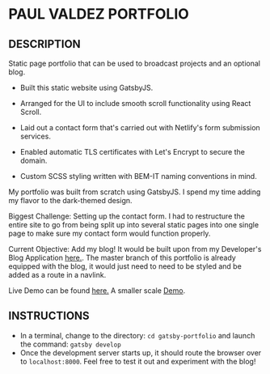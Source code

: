 # PAUL VALDEZ PORTFOLIO

## DESCRIPTION

Static page portfolio that can be used to broadcast projects and an optional blog.

* Built this static website using GatsbyJS.

* Arranged for the UI to include smooth scroll functionality using React Scroll.

* Laid out a contact form that's carried out with Netlify's form submission services.

* Enabled automatic TLS certificates with Let's Encrypt to secure the domain.

* Custom SCSS styling written with BEM-IT naming conventions in mind.

My portfolio was built from scratch using GatsbyJS. I spend my time adding my flavor to the dark-themed design.

Biggest Challenge: Setting up the contact form. I had to restructure the entire site to go from being split up into several static pages into one single page to make sure my contact form would function properly.

Current Objective: Add my blog! It would be built upon from my Developer's Blog Application [here.](https://unruffled-bartik-96bf86.netlify.com/). The master branch of this portfolio is already equipped with the blog, it would just need to need to be styled and be added as a route in a navlink.

Live Demo can be found [here.](https://valdezdev.com)
A smaller scale [Demo](https://spenserkearns.com).

## INSTRUCTIONS
* In a terminal, change to the directory: ```cd gatsby-portfolio``` and launch the command: ```gatsby develop```
* Once the development server starts up, it should route the browser over to ```localhost:8000```. Feel free to test it out and experiment with the blog!